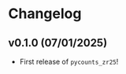 # Changelog

<!--next-version-placeholder-->

## v0.1.0 (07/01/2025)

- First release of `pycounts_zr25`!